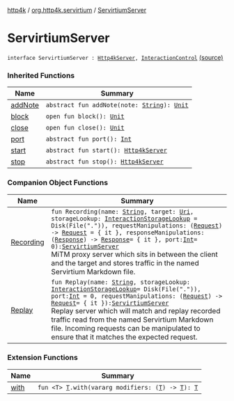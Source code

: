 [http4k](../../index.md) / [org.http4k.servirtium](../index.md) / [ServirtiumServer](./index.md)

# ServirtiumServer

`interface ServirtiumServer : `[`Http4kServer`](../../org.http4k.server/-http4k-server/index.md)`, `[`InteractionControl`](../-interaction-control/index.md) [(source)](https://github.com/http4k/http4k/blob/master/http4k-testing-servirtium/src/main/kotlin/org/http4k/servirtium/ServirtiumServer.kt#L21)

### Inherited Functions

| Name | Summary |
|---|---|
| [addNote](../-interaction-control/add-note.md) | `abstract fun addNote(note: `[`String`](https://kotlinlang.org/api/latest/jvm/stdlib/kotlin/-string/index.html)`): `[`Unit`](https://kotlinlang.org/api/latest/jvm/stdlib/kotlin/-unit/index.html) |
| [block](../../org.http4k.server/-http4k-server/block.md) | `open fun block(): `[`Unit`](https://kotlinlang.org/api/latest/jvm/stdlib/kotlin/-unit/index.html) |
| [close](../../org.http4k.server/-http4k-server/close.md) | `open fun close(): `[`Unit`](https://kotlinlang.org/api/latest/jvm/stdlib/kotlin/-unit/index.html) |
| [port](../../org.http4k.server/-http4k-server/port.md) | `abstract fun port(): `[`Int`](https://kotlinlang.org/api/latest/jvm/stdlib/kotlin/-int/index.html) |
| [start](../../org.http4k.server/-http4k-server/start.md) | `abstract fun start(): `[`Http4kServer`](../../org.http4k.server/-http4k-server/index.md) |
| [stop](../../org.http4k.server/-http4k-server/stop.md) | `abstract fun stop(): `[`Http4kServer`](../../org.http4k.server/-http4k-server/index.md) |

### Companion Object Functions

| Name | Summary |
|---|---|
| [Recording](-recording.md) | `fun Recording(name: `[`String`](https://kotlinlang.org/api/latest/jvm/stdlib/kotlin/-string/index.html)`, target: `[`Uri`](../../org.http4k.core/-uri/index.md)`, storageLookup: `[`InteractionStorageLookup`](../-interaction-storage-lookup/index.md)` = Disk(File(".")), requestManipulations: (`[`Request`](../../org.http4k.core/-request/index.md)`) -> `[`Request`](../../org.http4k.core/-request/index.md)` = { it }, responseManipulations: (`[`Response`](../../org.http4k.core/-response/index.md)`) -> `[`Response`](../../org.http4k.core/-response/index.md)` = { it }, port: `[`Int`](https://kotlinlang.org/api/latest/jvm/stdlib/kotlin/-int/index.html)` = 0): `[`ServirtiumServer`](./index.md)<br>MiTM proxy server which sits in between the client and the target and stores traffic in the named Servirtium Markdown file. |
| [Replay](-replay.md) | `fun Replay(name: `[`String`](https://kotlinlang.org/api/latest/jvm/stdlib/kotlin/-string/index.html)`, storageLookup: `[`InteractionStorageLookup`](../-interaction-storage-lookup/index.md)` = Disk(File(".")), port: `[`Int`](https://kotlinlang.org/api/latest/jvm/stdlib/kotlin/-int/index.html)` = 0, requestManipulations: (`[`Request`](../../org.http4k.core/-request/index.md)`) -> `[`Request`](../../org.http4k.core/-request/index.md)` = { it }): `[`ServirtiumServer`](./index.md)<br>Replay server which will match and replay recorded traffic read from the named Servirtium Markdown file. Incoming requests can be manipulated to ensure that it matches the expected request. |

### Extension Functions

| Name | Summary |
|---|---|
| [with](../../org.http4k.core/with.md) | `fun <T> `[`T`](../../org.http4k.core/with.md#T)`.with(vararg modifiers: (`[`T`](../../org.http4k.core/with.md#T)`) -> `[`T`](../../org.http4k.core/with.md#T)`): `[`T`](../../org.http4k.core/with.md#T) |

